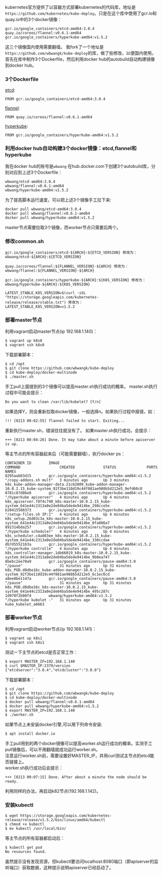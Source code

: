 kubernetes官方提供了以容器方式部署kubernetes的代码库，地址是```https://github.com/kubernetes/kube-deploy```。只是在这个库中使用了gcr.io和quay.io中的3个docker镜像：
```
gcr.io/google_containers/etcd-amd64:3.0.4
quay.io/coreos/flannel:v0.6.1-amd64
gcr.io/google_containers/hyperkube-amd64:v1.5.2
```
这三个镜像国内使用需要翻墙。
我fork了一个地址是```https://github.com/wbwangk/kube-deploy```的库，做了些修改，以便国内使用。首先在库中制作3个Dockerfile，然后利用docker hub的autobuild自动构建镜像到docker hub。
### 3个Dockerfile
[etcd](https://github.com/wbwangk/kube-deploy/blob/master/docker-multinode/hyperkube-amd64/Dockerfile):
```
FROM gcr.io/google_containers/etcd-amd64:3.0.4
```
[flannel](https://github.com/wbwangk/kube-deploy/blob/master/docker-multinode/flannel/Dockerfile):
```
FROM quay.io/coreos/flannel:v0.6.1-amd64
```
[hyperkube](https://github.com/wbwangk/kube-deploy/blob/master/docker-multinode/hyperkube-amd64/Dockerfile):
```
FROM gcr.io/google_containers/hyperkube-amd64:v1.5.2
```
### 利用docker hub自动构建3个docker镜像：etcd,flannel和hyperkube
我在docker hub的账号是```wbwang```
在hub.docker.com下创建3个autobuild库，分别对应到上述3个Dockerfile：
```
wbwang/etcd-amd64:3.0.4
wbwang/flannel:v0.6.1-amd64
wbwang/hyperkube-amd64:v1.5.2
```
为了提高脚本运行速度，可以把上述3个镜像手工拉下来:
```
docker pull wbwang/etcd-amd64:3.0.4
docker pull wbwang/flannel:v0.6.1-amd64
docker pull wbwang/hyperkube-amd64:v1.5.2
```
master节点需要拉取3个镜像，而worker节点只需要后两个。
### 修改common.sh
```
gcr.io/google_containers/etcd-${ARCH}:${ETCD_VERSION} 修改为：
wbwang/etcd-${ARCH}:${ETCD_VERSION} 
```
```
quay.io/coreos/flannel:${FLANNEL_VERSION}-${ARCH} 修改为：
wbwang/flannel:${FLANNEL_VERSION}-${ARCH}  
```
```
gcr.io/google_containers/hyperkube-${ARCH}:${K8S_VERSION} 修改为：
wbwang/hyperkube-${ARCH}:${K8S_VERSION}
```
```
LATEST_STABLE_K8S_VERSION=$(curl -sSL "https://storage.googleapis.com/kubernetes-release/release/stable.txt") 修改为：
LATEST_STABLE_K8S_VERSION=v1.5.2
```
### 部署master节点
利用vagrant启动master节点(ip 192.168.1.140)：
```
$ vagrant up k8s0
$ vagrant ssh k8s0
```
下载部署脚本：
```
$ cd /opt
$ git clone https://github.com/wbwangk/kube-deploy
$ cd kube-deploy/docker-multinode
$ ./master.sh
```
手工pull上面提到的3个镜像可以提高master.sh执行成功的概率。
master.sh执行过程中可能会提示：
```
Do you want to clean /var/lib/kubelet? [Y/n]
```
如果选择Y，则会重新拉取docker镜像，一般选择n。如果执行过程中报错，如：
```
!!! [0213 00:02:55] flannel failed to start. Exiting...
```
重新执行master.sh，错误往往就没有了。
如果master.sh执行成功，会提示：
```
+++ [0213 00:04:26] Done. It may take about a minute before apiserver is up.
```
等主节点的所有容器起来后（可能需要翻墙），执行docker ps：
```
CONTAINER ID        IMAGE                                             COMMAND                  CREATED             STATUS              PORTS               NAMES
8295aab03d15        gcr.io/google_containers/hyperkube-amd64:v1.5.2   "/copy-addons.sh mult"   3 minutes ago       Up 3 minutes                            k8s_kube-addon-manager-data.21c62009_kube-addon-manager-10.0.2.15_kube-system_92f3be110d19c44f081ae988b5d212e5_9efd60c0
0781c87d0be8        gcr.io/google_containers/hyperkube-amd64:v1.5.2   "/hyperkube apiserver"   4 minutes ago       Up 4 minutes                            k8s_apiserver.f8f4c740_k8s-master-10.0.2.15_kube-system_641e44c2313a0e2de04ba5de4e9414be_298cce5e
b20415580373        gcr.io/google_containers/hyperkube-amd64:v1.5.2   "/setup-files.sh IP:1"   4 minutes ago       Up 4 minutes                            k8s_setup.26d03c3a_k8s-master-10.0.2.15_kube-system_641e44c2313a0e2de04ba5de4e9414be_0fa806a7
892314bda257        gcr.io/google_containers/hyperkube-amd64:v1.5.2   "/hyperkube scheduler"   4 minutes ago       Up 4 minutes                            k8s_scheduler.c4a803ee_k8s-master-10.0.2.15_kube-system_641e44c2313a0e2de04ba5de4e9414be_330ccdae
db7d5552163a        gcr.io/google_containers/hyperkube-amd64:v1.5.2   "/hyperkube controlle"   4 minutes ago       Up 4 minutes                            k8s_controller-manager.1db66019_k8s-master-10.0.2.15_kube-system_641e44c2313a0e2de04ba5de4e9414be_9b0ea747
8bebc2ee70a9        gcr.io/google_containers/pause-amd64:3.0          "/pause"                 31 minutes ago      Up 31 minutes                           k8s_POD.d8dbe16c_kube-addon-manager-10.0.2.15_kube-system_92f3be110d19c44f081ae988b5d212e5_6c1ec6cd
a8ee8be1147a        gcr.io/google_containers/pause-amd64:3.0          "/pause"                 31 minutes ago      Up 31 minutes                           k8s_POD.d8dbe16c_k8s-master-10.0.2.15_kube-system_641e44c2313a0e2de04ba5de4e9414be_495c287c
1d970f2b00f4        wbwang/hyperkube-amd64:v1.5.2                     "/hyperkube kubelet -"   31 minutes ago      Up 31 minutes                           kube_kubelet_a6663
```
### 部署worker节点
利用vagrant启动worker节点(ip 192.168.1.141)：
```
$ vagrant up k8s1
$ vagrant ssh k8s1
```
测试一下主节点的etcd是否正常工作：
```
$ export MASTER_IP=192.168.1.140
$ curl $MASTER_IP:2379/version
{"etcdserver":"3.0.4","etcdcluster":"3.0.0"}
```
下载部署脚本：
```
$ cd /opt
$ git clone https://github.com/wbwangk/kube-deploy
$ cd kube-deploy/docker-multinode
$ docker pull wbwang/flannel:v0.6.1-amd64
$ docker pull wbwang/hyperkube-amd64:v1.5.2
$ export MASTER_IP=192.168.1.140
$ ./worker.sh
```
如果节点上未安装docker引擎,可以用下列命令安装:
```
$ apt install docker.io
```
手工pull用到的两个docker镜像可以提高worker.sh运行成功的概率。实测手工pull镜像后，可以不用翻墙就成功运行worker.sh。  
注意运行worker.sh前，需要设置好MASTER_IP，并用curl测试主节点的etcd能否链接上。  
worker.sh执行成功后会提示：
```
+++ [0213 00:07:15] Done. After about a minute the node should be ready.
```
利用同样的办法，再启动k82节点(192.168.1.142)。
### 安装kubectl
```
$ wget https://storage.googleapis.com/kubernetes-release/release/v1.5.2/bin/linux/amd64/kubectl
$ chmod +x kubectl
$ mv kubectl /usr/local/bin/
```
等主节点的所有容器都启动后：
```
$ kubectl get pod
No resources found.
```
虽然提示没有发现资源，但kubectl要访问localhost:8080端口（即apiserver的监听端口）获取数据，这种提示说明apiserver已经启动了。